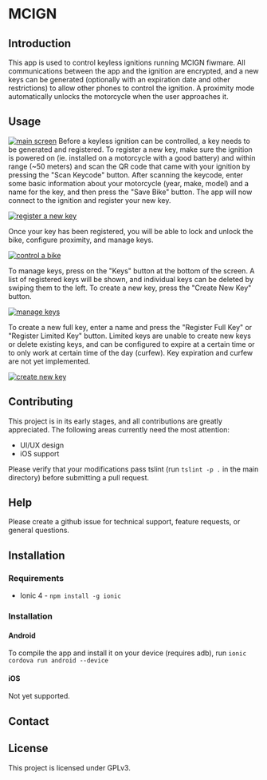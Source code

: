 # MCIGN

## Introduction
This app is used to control keyless ignitions running MCIGN fiwmare. All communications between the app and the ignition are encrypted, and a new keys can be generated (optionally with an expiration date and other restrictions) to allow other phones to control the ignition. A proximity mode automatically unlocks the motorcycle when the user approaches it.

## Usage
[![main screen](https://github.com/mcign/app/blob/master/docs/home.png)](https://github.com/mcign/app/blob/master/docs/home.png)
Before a keyless ignition can be controlled, a key needs to be generated and registered. To register a new key, make sure the ignition is powered on (ie. installed on a motorcycle with a good battery) and within range (~50 meters) and scan the QR code that came with your ignition by pressing the "Scan Keycode" button. After scanning the keycode, enter some basic information about your motorcycle (year, make, model) and a name for the key, and then press the "Save Bike" button. The app will now connect to the ignition and register your new key.

[![register a new key](https://github.com/mcign/app/blob/master/docs/small_reg_key.png)](https://github.com/mcign/app/blob/master/docs/reg_key.png)

Once your key has been registered, you will be able to lock and unlock the bike, configure proximity, and manage keys.

[![control a bike](https://github.com/mcign/app/blob/master/docs/small_ctrl_bike.png)](https://github.com/mcign/app/blob/master/docs/ctrl_bike.png)

To manage keys, press on the "Keys" button at the bottom of the screen. A list of registered keys will be shown, and individual keys can be deleted by swiping them to the left. To create a new key, press the "Create New Key" button.

[![manage keys](https://github.com/mcign/app/blob/master/docs/small_keys.png)](https://github.com/mcign/app/blob/master/docs/keys.png)

To create a new full key, enter a name and press the "Register Full Key" or "Register Limited Key" button. Limited keys are unable to create new keys or delete existing keys, and can be configured to expire at a certain time or to only work at certain time of the day (curfew). Key expiration and curfew are not yet implemented.

[![create new key](https://github.com/mcign/app/blob/master/docs/small_new_key.png)](https://github.com/mcign/app/blob/master/docs/new_key.png)

## Contributing
This project is in its early stages, and all contributions are greatly appreciated. The following areas currently need the most attention:

 * UI/UX design
 * iOS support

Please verify that your modifications pass tslint (run `tslint -p .` in the main directory) before submitting a pull request.

## Help
Please create a github issue for technical support, feature requests, or general questions.

## Installation

### Requirements
 * Ionic 4 - `npm install -g ionic`

### Installation

#### Android
To compile the app and install it on your device (requires adb), run `ionic cordova run android --device`

#### iOS
Not yet supported.

## Contact

## License
This project is licensed under GPLv3.
